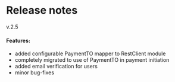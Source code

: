 # Release notes
v.2.5
#### Features:
* added configurable PaymentTO mapper to RestClient module
* completely migrated to use of PaymentTO in payment initiation
* added email verification for users
* minor bug-fixes
